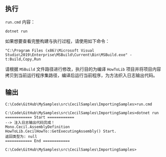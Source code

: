 ## 执行

`run.cmd` 内容：

```text
dotnet run
```

如果想要查看完整构建与执行过程，请使用如下命令：

```text
"C:\Program Files (x86)\Microsoft Visual Studio\2019\Enterprise\MSBuild\Current\Bin\MSBuild.exe" -t:Build,Copy,Run
```

请根据 `MSBuild` 文件路径进行修改，执行目的为编译 `HowToLib` 项目并将项目内容拷贝到当前运行程序集路径，编译后运行当前程序，为方法织入日志输出代码。

## 输出

```text
C:\Code\GitHub\MySamples\src\CecilSamples\ImportingSamples>run.cmd

C:\Code\GitHub\MySamples\src\CecilSamples\ImportingSamples>dotnet run
============ Start ============
--> 注入日志输出代码完成！
Mono.Cecil.AssemblyDefinition HowToLib.CecilHowTo::GetExecutingAssembly() Start.
返回类型为: null
============ End ============

C:\Code\GitHub\MySamples\src\CecilSamples\ImportingSamples>
```
